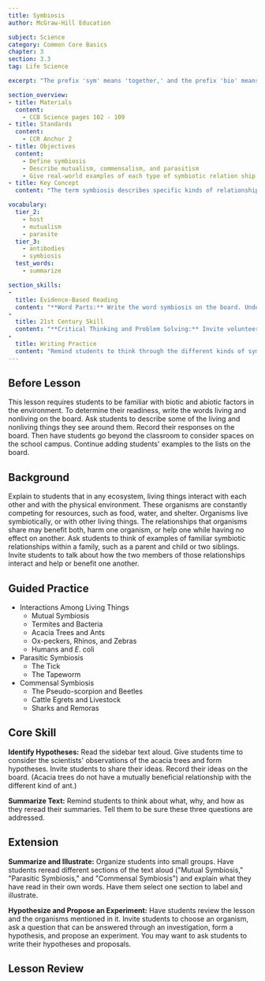 ```yaml
---
title: Symbiosis
author: McGraw-Hill Education

subject: Science
category: Common Core Basics
chapter: 3
section: 3.3
tag: Life Science

excerpt: "The prefix 'sym' means 'together,' and the prefix 'bio' means 'life.' As organisms on Earth, we live together with other organisms. But some organisms have special ways of living together. This lesson introduces you to different kinds of symbiotic relationships."

section_overview:
- title: Materials
  content:
    - CCB Science pages 102 - 109
- title: Standards
  content:
    - CCR Anchor 2
- title: Objectives
  content:
    - Define symbiosis
    - Describe mutualism, commensalism, and parasitism
    - Give real-world examples of each type of symbiotic relation ship
- title: Key Concept
  content: "The term symbiosis describes specific kinds of relationships between organisms in the same environment."

vocabulary:
  tier_2:
    - host
    - mutualism
    - parasite
  tier_3:
    - antibodies
    - symbiosis
  test_words:
    - summarize

section_skills:
-
  title: Evidence-Based Reading
  content: "**Word Parts:** Write the word symbiosis on the board. Underline the base word bios. Explain that its history is Greek, and means one's life, or way of living. Next, explain that letters attached to the beginning and end of a base word, or affixes, change the meaning of the word. Letters attached to the beginning are called prefixes. Circle the prefix 'symand' explain that it means together. Explain that letters attached to the end of a word form a suffix. Circle the suffix -is. Explain that it most closely means having the character of. Ask students to use their understanding of the word parts to define the term symbiosis."
-
  title: 21st Century Skill
  content: "**Critical Thinking and Problem Solving:** Invite volunteers to talk about the university website they researched. Have students identify their chosen universities and describe the kinds of science investigations that are being conducted there. Ask them to state the hypotheses university scientists are studying and the methods they're using. Encourage students to talk about the investigations that most intrigue them."
-
  title: Writing Practice
  content: "Remind students to think through the different kinds of symbiosis before writing. Students should describe the interaction of the mother and the puppy before identifying the kind of symbiotic relationship the two share. Mothers and offspring have a parasitic relationship, as developing fetuses and newborns depend on the mother for resources, leaving fewer resources for the mother."
---
```

## Before Lesson

This lesson requires students to be familiar with biotic and abiotic factors in the environment. To determine their readiness, write the words living and nonliving on the board. Ask students to describe some of the living and nonliving things they see around them. Record their responses on the board. Then have students go beyond the classroom to consider spaces on the school campus. Continue adding students' examples to the lists on the board.

## Background

Explain to students that in any ecosystem, living things interact with each other and with the physical environment. These organisms are constantly competing for resources, such as food, water, and shelter. Organisms live symbiotically, or with other living things. The relationships that organisms share may benefit both, harm one organism, or help one while having no effect on another. Ask students to think of examples of familiar symbiotic relationships within a family, such as a parent and child or two siblings. Invite students to talk about how the two members of those relationships interact and help or benefit one another.

## Guided Practice

- Interactions Among Living Things
  - Mutual Symbiosis
  - Termites and Bacteria
  - Acacia Trees and Ants
  - Ox-peckers, Rhinos, and Zebras
  - Humans and *E*. coli
- Parasitic Symbiosis
  - The Tick
  - The Tapeworm
- Commensal Symbiosis
  - The Pseudo-scorpion and Beetles
  - Cattle Egrets and Livestock
  - Sharks and Remoras

## Core Skill

**Identify Hypotheses:** Read the sidebar text aloud. Give students time to consider the scientists' observations of the acacia trees and form hypotheses. Invite students to share their ideas. Record their ideas on the board. (Acacia trees do not have a mutually beneficial relationship with the different kind of ant.)

**Summarize Text:** Remind students to think about what, why, and how as they reread their summaries. Tell them to be sure these three questions are addressed.

## Extension

**Summarize and Illustrate:** Organize students into small groups. Have students reread different sections of the text aloud ("Mutual Symbiosis," "Parasitic Symbiosis," and "Commensal Symbiosis") and explain what they have read in their own words. Have them select one section to label and illustrate.

**Hypothesize and Propose an Experiment:** Have students review the lesson and the organisms mentioned in it. Invite students to choose an organism, ask a question that can be answered through an investigation, form a hypothesis, and propose an experiment. You may want to ask students to write their hypotheses and proposals.

## Lesson Review
